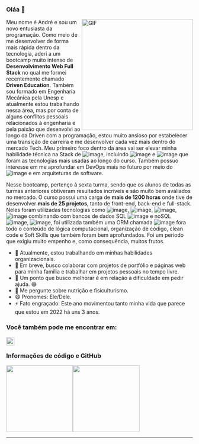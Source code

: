 ### Oláa 👋

<img align="right" alt="GIF" src="https://thumbs.gfycat.com/ObedientWillingHamster-size_restricted.gif" width="300" height="300" />

Meu nome é André e sou um novo entusiasta da programação. Como meio de me desenvolver de forma mais rápida dentro da tecnologia, aderi a um bootcamp muito intenso de **Desenvolvimento Web Full Stack** no qual me formei recentemente chamado **Driven Education**. Também sou formado em Engenharia Mecânica pela Unesp e atualmente estou trabalhando nessa área, mas por conta de alguns conflitos pessoais relacionados à engenharia e pela paixão que desenvolvi  ao longo da Driven com a programação, estou muito ansioso por estabelecer uma transição de carreira e me desenvolver cada vez mais dentro do mercado Tech. Meu primeiro foco dentro da área vai ser elevar minha habilidade técnica na Stack de ![image](https://img.shields.io/badge/JavaScript-323330?style=for-the-badge&logo=javascript&logoColor=F7DF1E), incluindo ![image](https://img.shields.io/badge/Node.js-339933?style=for-the-badge&logo=nodedotjs&logoColor=white) e ![image](https://img.shields.io/badge/React-20232A?style=for-the-badge&logo=react&logoColor=61DAFB) que foram as tecnologias mais usadas ao longo do curso. Também possuo interesse em me aprofundar em DevOps mais no futuro por meio do ![image](https://img.shields.io/badge/Docker-2CA5E0?style=for-the-badge&logo=docker&logoColor=white) e em arquiteturas de software.

Nesse bootcamp, pertenço à sexta turma, sendo que os alunos de todas as turmas anteriores obtiveram resultados incríveis e são muito bem avaliados no mercado. O curso possui uma carga de **mais de 1200 horas** onde tive de desenvolver **mais de 25 projetos**, tanto de front-end, back-end e full-stack. Neles foram utilizadas tecnologias como ![image](https://img.shields.io/badge/HTML5-E34F26?style=for-the-badge&logo=html5&logoColor=white), ![image](https://img.shields.io/badge/CSS3-1572B6?style=for-the-badge&logo=css3&logoColor=white), ![image](https://img.shields.io/badge/Express.js-000000?style=for-the-badge&logo=express&logoColor=white), ![image](https://img.shields.io/badge/TypeScript-007ACC?style=for-the-badge&logo=typescript&logoColor=white) combinando com bancos de dados SQL ![image](https://img.shields.io/badge/PostgreSQL-316192?style=for-the-badge&logo=postgresql&logoColor=white) e noSQL ![image](https://img.shields.io/badge/MongoDB-4EA94B?style=for-the-badge&logo=mongodb&logoColor=white), ![image](https://img.shields.io/badge/redis-%23DD0031.svg?&style=for-the-badge&logo=redis&logoColor=white), foi utilizada também uma ORM chamada ![image](https://img.shields.io/badge/Prisma-3982CE?style=for-the-badge&logo=Prisma&logoColor=white) fora todo o conteúdo de lógica computacional, organização de código, clean code e Soft Skills que também foram bem aprofundados. Foi um período que exigiu muito empenho e, como consequência, muitos frutos.

- 🔭 Atualmente, estou trabalhando em minhas habilidades organizacionais.
- 👯 Em breve, busco colaborar com projetos de portfólio e páginas web para minha família e trabalhar em projetos pessoais no tempo livre.
- 🤔 Um ponto que busco melhorar é em relação à dificuldade em pedir ajuda. 😄
- 💬 Me pergunte sobre nutrição e fisiculturismo.
- 😄 Pronomes: Ele/Dele.
- ⚡ Fato engraçado: Este ano movimentou tanto minha vida que parece que estou em 2022 há uns 3 anos.

### Você também pode me encontrar em:

[<img align="left" alt="holisitc_developer | LinkedIn" width="22px" src="https://cdn.jsdelivr.net/npm/simple-icons@v3/icons/linkedin.svg" />][linkedin] <br/>
      
### Informações de código e GitHub
<div style="display: flex;">
  <img height="180em" src="https://github-readme-stats.vercel.app/api?username=andrezopo&show_icons=true&theme=dark&include_all_commits=true&count_private=true"/>
  <img height="180em" src="https://github-readme-stats.vercel.app/api/wakatime?username=@andrezopo&theme=dark&show_icons=true&layout=compact&langs_count=5"/>
</div>

---

<!--
**andrezopo/andrezopo** is a ✨ _special_ ✨ repository because its `README.md` (this file) appears on your GitHub profile.

Here are some ideas to get you started:

- 🔭 I’m currently working on ...
- 🌱 I’m currently learning ...
- 👯 I’m looking to collaborate on ...
- 🤔 I’m looking for help with ...
- 💬 Ask me about ...
- 📫 How to reach me: ...
- 😄 Pronouns: ...
- ⚡ Fun fact: ...
-->
[linkedin]: https://www.linkedin.com/in/andre-ibrahim-zopolato/
